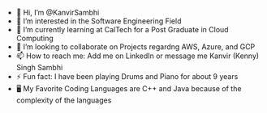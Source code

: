 - 👋 Hi, I’m @KanvirSambhi
- 👀 I’m interested in the Software Engineering Field
- 🌱 I’m currently learning at CalTech for a Post Graduate in Cloud Computing
- 💞️ I’m looking to collaborate on Projects regardng AWS, Azure, and GCP
- 📫 How to reach me: Add me on LinkedIn or message me Kanvir (Kenny) Singh Sambhi 
- ⚡ Fun fact: I have been playing Drums and Piano for about 9 years
- 🖥️ My Favorite Coding Languages are C++ and Java because of the complexity of the languages

<!---
KanvirSambhi/KanvirSambhi is a ✨ special ✨ repository because its `README.md` (this file) appears on your GitHub profile.
You can click the Preview link to take a look at your changes.
--->
